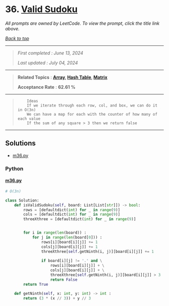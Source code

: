 # 36. [Valid Sudoku](<https://leetcode.com/problems/valid-sudoku>)

*All prompts are owned by LeetCode. To view the prompt, click the title link above.*

*[Back to top](<../README.md>)*

------

> *First completed : June 13, 2024*
>
> *Last updated : July 04, 2024*

------

> **Related Topics** : **[Array](<by_topic/Array.md>), [Hash Table](<by_topic/Hash Table.md>), [Matrix](<by_topic/Matrix.md>)**
>
> **Acceptance Rate** : **62.61 %**

------

> ``` 
>     Ideas
>     If we iterate through each row, col, and box, we can do it in O(3n)
>     We can have a map for each with the counter of how many of each value
>     If the sum of any square > 3 then we return false
> ```
> 

------

## Solutions

- [m36.py](<../my-submissions/m36.py>)
### Python
#### [m36.py](<../my-submissions/m36.py>)
```Python
# O(3n)

class Solution:
    def isValidSudoku(self, board: List[List[str]]) -> bool:
        rows = [defaultdict(int) for _ in range(9)]
        cols = [defaultdict(int) for _ in range(9)]
        threeXthree = [defaultdict(int) for _ in range(9)]


        for i in range(len(board)) :
            for j in range(len(board[0])) :
                rows[i][board[i][j]] += 1
                cols[j][board[i][j]] += 1
                threeXthree[self.getNinth(i, j)][board[i][j]] += 1
                
                if board[i][j] != '.' and \
                    rows[i][board[i][j]] + \
                    cols[j][board[i][j]] + \
                    threeXthree[self.getNinth(i, j)][board[i][j]] > 3 :
                    return False
        return True

    def getNinth(self, x: int, y: int) -> int :
        return (3 * (x // 3)) + y // 3
```

